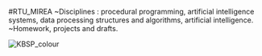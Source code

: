 #RTU_MIREA
~Disciplines : procedural programming, 
              artificial intelligence systems,
              data processing structures and algorithms,
              artificial intelligence.
~Homework, projects and drafts.

![KBSP_colour](https://github.com/GoldDaniil/RTU_MIREA/assets/66370296/9199be0c-7a72-4d7f-95a7-6e8b58180763)
